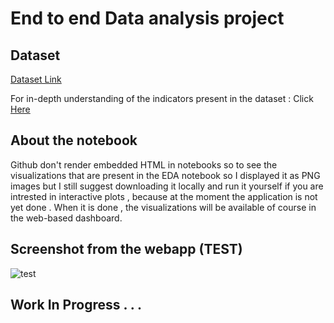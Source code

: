 # End to end Data analysis project
## Dataset
[Dataset Link](https://www.kaggle.com/datasets/theworldbank/world-bank-intl-education?select=country_summary)

For in-depth understanding of the indicators present in the dataset : Click [Here](https://www.google.com/url?sa=t&rct=j&q=&esrc=s&source=web&cd=&cad=rja&uact=8&ved=2ahUKEwi13KXk0a_-AhUKtaQKHSZhASAQFnoECA8QAQ&url=https%3A%2F%2Fdata.unicef.org%2Fwp-content%2Fuploads%2F2019%2F07%2FMICS-EAGLE-implementation-guidebook_English.pdf&usg=AOvVaw3YFPolmWYUR0zdKrXJ-NIq)

## About the notebook
Github don't render embedded HTML in notebooks so to see the visualizations that are present in the EDA notebook so I displayed it as PNG images but I still suggest downloading it locally and run it yourself if you are intrested in interactive plots , because at the moment the application is not yet done . When it is done , the visualizations will be available of course in the web-based dashboard.

## Screenshot from the webapp (TEST)

![test](https://github.com/Harounnn/eDash/blob/3abf62d37f21669ad9655243db590fd609929677/screenshots/test1.png)

## Work In Progress . . .
